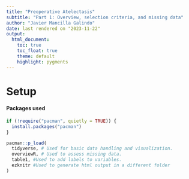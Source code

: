 ```yaml
---
title: "Preoperative Atelectasis"
subtitle: "Part 1: Overview, selection criteria, and missing data"
author: "Javier Mancilla Galindo"
date: last rendered on "2023-11-22"
output: 
  html_document:
    toc: true
    toc_float: true
    theme: default
    highlight: pygments
---
```


# Setup 


#### Packages used    

```r
if (!require("pacman", quietly = TRUE)) {
  install.packages("pacman")
}

pacman::p_load(
  tidyverse, # Used for basic data handling and visualization.
  overviewR, # Used to assess missing data.
  table1, #Used to add labels to variables.
  ezknitr #Used to generate html output in a different folder   
)
```

















































